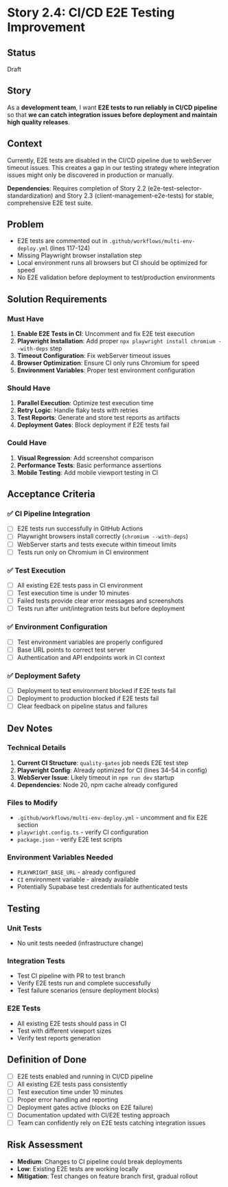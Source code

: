 # Story 2.4: CI/CD E2E Testing Improvement

## Status

Draft

## Story

As a **development team**, I want **E2E tests to run reliably in CI/CD pipeline** so that **we can catch integration issues before deployment and maintain high quality releases**.

## Context

Currently, E2E tests are disabled in the CI/CD pipeline due to webServer timeout issues. This creates a gap in our testing strategy where integration issues might only be discovered in production or manually.

**Dependencies**: Requires completion of Story 2.2 (e2e-test-selector-standardization) and Story 2.3 (client-management-e2e-tests) for stable, comprehensive E2E test suite.

## Problem

- E2E tests are commented out in `.github/workflows/multi-env-deploy.yml` (lines 117-124)
- Missing Playwright browser installation step
- Local environment runs all browsers but CI should be optimized for speed
- No E2E validation before deployment to test/production environments

## Solution Requirements

### Must Have

1. **Enable E2E Tests in CI**: Uncomment and fix E2E test execution
2. **Playwright Installation**: Add proper `npx playwright install chromium --with-deps` step
3. **Timeout Configuration**: Fix webServer timeout issues
4. **Browser Optimization**: Ensure CI only runs Chromium for speed
5. **Environment Variables**: Proper test environment configuration

### Should Have

1. **Parallel Execution**: Optimize test execution time
2. **Retry Logic**: Handle flaky tests with retries
3. **Test Reports**: Generate and store test reports as artifacts
4. **Deployment Gates**: Block deployment if E2E tests fail

### Could Have

1. **Visual Regression**: Add screenshot comparison
2. **Performance Tests**: Basic performance assertions
3. **Mobile Testing**: Add mobile viewport testing in CI

## Acceptance Criteria

### ✅ CI Pipeline Integration

- [ ] E2E tests run successfully in GitHub Actions
- [ ] Playwright browsers install correctly (`chromium --with-deps`)
- [ ] WebServer starts and tests execute within timeout limits
- [ ] Tests run only on Chromium in CI environment

### ✅ Test Execution

- [ ] All existing E2E tests pass in CI environment
- [ ] Test execution time is under 10 minutes
- [ ] Failed tests provide clear error messages and screenshots
- [ ] Tests run after unit/integration tests but before deployment

### ✅ Environment Configuration

- [ ] Test environment variables are properly configured
- [ ] Base URL points to correct test server
- [ ] Authentication and API endpoints work in CI context

### ✅ Deployment Safety

- [ ] Deployment to test environment blocked if E2E tests fail
- [ ] Deployment to production blocked if E2E tests fail
- [ ] Clear feedback on pipeline status and failures

## Dev Notes

### Technical Details

1. **Current CI Structure**: `quality-gates` job needs E2E test step
2. **Playwright Config**: Already optimized for CI (lines 34-54 in config)
3. **WebServer Issue**: Likely timeout in `npm run dev` startup
4. **Dependencies**: Node 20, npm cache already configured

### Files to Modify

- `.github/workflows/multi-env-deploy.yml` - uncomment and fix E2E section
- `playwright.config.ts` - verify CI configuration
- `package.json` - verify E2E test scripts

### Environment Variables Needed

- `PLAYWRIGHT_BASE_URL` - already configured
- `CI` environment variable - already available
- Potentially Supabase test credentials for authenticated tests

## Testing

### Unit Tests

- No unit tests needed (infrastructure change)

### Integration Tests

- Test CI pipeline with PR to test branch
- Verify E2E tests run and complete successfully
- Test failure scenarios (ensure deployment blocks)

### E2E Tests

- All existing E2E tests should pass in CI
- Test with different viewport sizes
- Verify test reports generation

## Definition of Done

- [ ] E2E tests enabled and running in CI/CD pipeline
- [ ] All existing E2E tests pass consistently
- [ ] Test execution time under 10 minutes
- [ ] Proper error handling and reporting
- [ ] Deployment gates active (blocks on E2E failure)
- [ ] Documentation updated with CI/E2E testing approach
- [ ] Team can confidently rely on E2E tests catching integration issues

## Risk Assessment

- **Medium**: Changes to CI pipeline could break deployments
- **Low**: Existing E2E tests are working locally
- **Mitigation**: Test changes on feature branch first, gradual rollout
